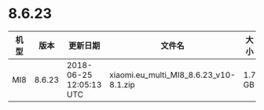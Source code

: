 # 8.6.23
| 机型 | 版本 | 更新日期 | 文件名 | 大小 | 下载链接 |
| ---- | ---- | ---- | ---- | ---- | ---- |
| MI8 | 8.6.23 | 2018-06-25 12:05:13 UTC | xiaomi.eu_multi_MI8_8.6.23_v10-8.1.zip | 1.7 GB | [SourceForge](https://sourceforge.net/projects/xiaomi-eu-multilang-miui-roms/files/xiaomi.eu/MIUI-WEEKLY-RELEASES/8.6.23/xiaomi.eu_multi_MI8_8.6.23_v10-8.1.zip/download) |
